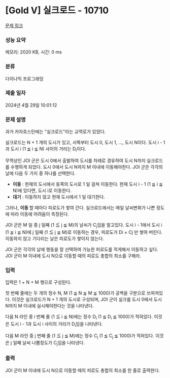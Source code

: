 # [Gold V] 실크로드 - 10710 

[문제 링크](https://www.acmicpc.net/problem/10710) 

### 성능 요약

메모리: 2020 KB, 시간: 0 ms

### 분류

다이나믹 프로그래밍

### 제출 일자

2024년 4월 29일 10:01:12

### 문제 설명

<p>과거 카자흐스탄에는 "실크로드"라는 교역로가 있었다.</p>

<p>실크로드는 N + 1 개의 도시가 있고, 서쪽부터 도시 0, 도시 1, ..., 도시 N이다. 도시 i - 1과 도시 i (1 ≦ i ≦ N) 사이의 거리는 D<sub>i</sub>이다.</p>

<p>무역상인 JOI 군은 도시 0에서 출발하여 도시를 차례로 경유하여 도시 N까지 실크로드를 수행하게 되었다. 도시 0에서 도시 N까지 M 이내에 이동해야한다. JOI 군은 각각의 날에 다음 두 가지 중 하나를 선택한다.</p>

<ul>
	<li><strong>이동</strong> : 현재의 도시에서 동쪽의 도시로 1 일 걸쳐 이동한다. 현재 도시 i - 1 (1 ≦ i ≦ N)에 있다면, 도시 i로 이동한다.</li>
	<li><strong>대기</strong> : 이동하지 않고 현재 도시에서 1 일 대기한다.</li>
</ul>

<p>그러나, <strong>이동 </strong>할 때마다 피로도가 쌓여 간다. 실크로드에서는 매일 날씨변화가 나쁜 정도에 따라 이동에 어려움이 측정된다.</p>

<p>JOI 군은 M 일 중 j 일째 (1 ≦ j ≦ M)의 날씨가 C<sub>j</sub>임을 알고있다. 도시 i - 1에서 도시 i (1 ≦ i ≦ N)에 j 일째 (1 ≦ j ≦ M)로 이동하는 경우, 피로도가 Di × Cj 만 쌓여 버린다. 이동하지 않고 기다리는 날은 피로도가 쌓이지 않는다.</p>

<p>JOI 군은 각각의 날에 행동을 잘 선택하여 가능한 피로도를 적게해서 이동하고 싶다. JOI 군이 M 이내에 도시 N으로 이동할 때의 피로도 총합의 최소를 구해라.</p>

### 입력 

 <p>입력은 1 + N + M 행으로 구성된다.</p>

<p>첫 번째 줄에는 두 개의 정수 N, M (1 ≦ N ≦ M ≦ 1000)가 공백을 구분으로 쓰여져있다.  이것은 실크로드가 N + 1 개의 도시로 구성되며, JOI 군이 실크를 도시 0에서 도시 N까지 M 이내에 실시해야한다는 것을 나타낸다.</p>

<p>다음 N 라인 중 i 번째 줄 (1 ≦ i ≦ N)에는 정수 D<sub>i</sub> (1 ≦ D<sub>i</sub> ≦ 1000)가 적혀있다. 이것은 도시 i - 1과 도시 i 사이의 거리가 D<sub>i</sub>임을 나타낸다.</p>

<p>다음 M 라인 중 j 번째 줄 (1 ≦ j ≦ M)에는 정수 C<sub>j</sub> (1 ≦ C<sub>j</sub> ≦ 1000)가 적혀있다. 이것은 j 일째 날씨 나쁨정도가 C<sub>j</sub>임을 나타낸다.</p>

### 출력 

 <p>JOI 군이 M 이내에 도시 N으로 이동할 때의 피로도 총합의 최소를 한 줄로 출력한다.</p>

